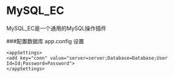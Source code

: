 # MySQL_EC
MySQL_EC是一个通用的MySQL操作插件

###配置数据库 app.config 设置
<pre><code>&lt;appSettings&gt;
&lt;add key="conn" value="server=server;Database=Database;User Id=Id;Password=Password"&gt;
&lt;/appSettings&gt;
</code></pre>

